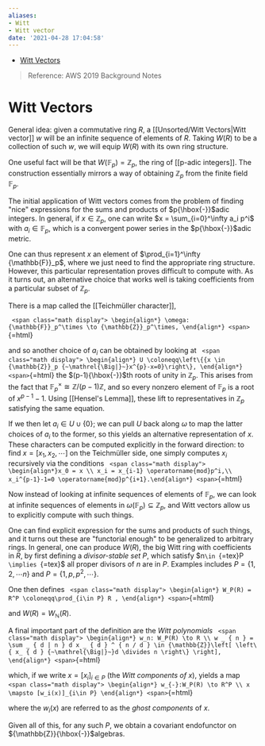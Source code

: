 ```yaml
---
aliases:
- Witt
- Witt vector
date: '2021-04-28 17:04:58'
---
```


-   [Witt Vectors](#witt-vectors)














> Reference: AWS 2019 Background Notes

Witt Vectors
============

General idea: given a commutative ring $R$, a \[\[Unsorted/Witt Vectors\|Witt vector\]\] $w$ will be an infinite sequence of elements of $R$. Taking $W(R)$ to be a collection of such $w$, we will equip $W(R)$ with its own ring structure.

One useful fact will be that $W({\mathbb{F}}_p) = {\mathbb{Z}}_p$, the ring of \[\[p-adic integers\]\]. The construction essentially mirrors a way of obtaining ${\mathbb{Z}}_p$ from the finite field ${\mathbb{F}}_p$.

The initial application of Witt vectors comes from the problem of finding "nice" expressions for the sums and products of $p{\hbox{-}}$adic integers. In general, if $x\in {\mathbb{Z}}_p$, one can write $x = \sum_{i=0}^\infty a_i p^i$ with $a_i \in {\mathbb{F}}_p$, which is a convergent power series in the $p{\hbox{-}}$adic metric.

One can thus represent $x$ an element of $\prod_{i=1}^\infty {\mathbb{F}}_p$, where we just need to find the appropriate ring structure. However, this particular representation proves difficult to compute with. As it turns out, an alternative choice that works well is taking coefficients from a particular subset of ${\mathbb{Z}}_p$.

There is a map called the \[\[Teichmüller character\]\],

`
<span class="math display">
\begin{align*}
\omega: {\mathbb{F}}_p^\times \to {\mathbb{Z}}_p^\times,
\end{align*}
<span>`{=html}

and so another choice of $a_i$ can be obtained by looking at `
<span class="math display">
\begin{align*}
U \coloneqq\left\{{x \in {\mathbb{Z}}_p {~\mathrel{\Big|}~}x^{p}-x=0}\right\},
\end{align*}
<span>`{=html} the $(p-1){\hbox{-}}$th roots of unity in ${\mathbb{Z}}_p$. This arises from the fact that ${\mathbb{F}}_p^\times \cong {\mathbb{Z}}/(p-1){\mathbb{Z}}$, and so every nonzero element of ${\mathbb{F}}_p$ is a root of $x^{p-1}-1$. Using \[\[Hensel's Lemma\]\], these lift to representatives in ${\mathbb{Z}}_p$ satisfying the same equation.

If we then let $a_i \in U \cup\left\{{0}\right\}$; we can pull $U$ back along $\omega$ to map the latter choices of $a_i$ to the former, so this yields an alternative representation of $x$. These characters can be computed explicitly in the forward direction: to find $x =[x_1, x_2, \cdots ]$ on the Teichmüller side, one simply computes $x_i$ recursively via the conditions `
<span class="math display">
\begin{align*}x_0 = x \\ x_i = x_{i-1} \operatorname{mod}p^i,\\ x_i^{p-1}-1=0 \operatorname{mod}p^{i+1}.\end{align*}
<span>`{=html}

Now instead of looking at infinite sequences of elements of ${\mathbb{F}}_p$, we can look at infinite sequences of elements in $\omega({\mathbb{F}}_p) \subseteq {\mathbb{Z}}_{p}$, and Witt vectors allow us to explicitly compute with such things.

One can find explicit expression for the sums and products of such things, and it turns out these are "functorial enough" to be generalized to arbitrary rings. In general, one can produce $W(R)$, the big Witt ring with coefficients in $R$, by first defining a *divisor-stable set* $P$, which satisfy \$n`\in `{=tex}P `\implies `{=tex}\$ all proper divisors of $n$ are in $P$. Examples includes $P=\left\{{1,2,\cdots n}\right\}$ and $P = \left\{{1,p,p^2, \cdots}\right\}$.

One then defines `
<span class="math display">
\begin{align*}
W_P(R) = R^P \coloneqq\prod_{i\in P} R ,
\end{align*}
<span>`{=html}

and $W(R) = W_{\mathbb{N}}(R)$.

A final important part of the definition are the *Witt polynomials* `
<span class="math display">
\begin{align*}
w_n: W_P(R) \to R \\
w _ { n } = \sum _ { d | n } d x _ { d } ^ { n / d } \in {\mathbb{Z}}\left[ \left\{ x_ { d } {~\mathrel{\Big|}~}d \divides n \right\} \right],
\end{align*}
<span>`{=html}

which, if we write $x = [x_i]_{i\in P}$ (the *Witt components of $x$*), yields a map `
<span class="math display">
\begin{align*}
w_{-}:W_P(R) \to R^P \\
x \mapsto [w_i(x)]_{i\in P}
\end{align*}
<span>`{=html}

where the $w_i(x)$ are referred to as the *ghost components* of $x$.

Given all of this, for any such $P$, we obtain a covariant endofunctor on ${\mathbb{Z}}{\hbox{-}}$algebras.
